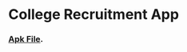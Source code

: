 # College Recruitment App

### [Apk File](https://drive.google.com/file/d/1c-74eOFszaWckutjjBuZhrQo3zgDhlgc/view?usp=sharing).
